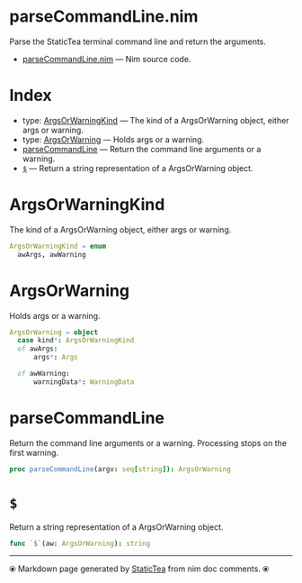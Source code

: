 # parseCommandLine.nim

Parse the StaticTea terminal command line and return the arguments.

* [parseCommandLine.nim](../src/parseCommandLine.nim) &mdash; Nim source code.
# Index

* type: [ArgsOrWarningKind](#argsorwarningkind) &mdash; The kind of a ArgsOrWarning object, either args or warning.
* type: [ArgsOrWarning](#argsorwarning) &mdash; Holds args or a warning.
* [parseCommandLine](#parsecommandline) &mdash; Return the command line arguments or a warning.
* [`$`](#) &mdash; Return a string representation of a ArgsOrWarning object.

# ArgsOrWarningKind

The kind of a ArgsOrWarning object, either args or warning.

```nim
ArgsOrWarningKind = enum
  awArgs, awWarning
```


# ArgsOrWarning

Holds args or a warning.

```nim
ArgsOrWarning = object
  case kind*: ArgsOrWarningKind
  of awArgs:
      args*: Args

  of awWarning:
      warningData*: WarningData


```


# parseCommandLine

Return the command line arguments or a warning. Processing stops on the first warning.

```nim
proc parseCommandLine(argv: seq[string]): ArgsOrWarning
```


# `$`

Return a string representation of a ArgsOrWarning object.

```nim
func `$`(aw: ArgsOrWarning): string
```



---
⦿ Markdown page generated by [StaticTea](https://github.com/flenniken/statictea/) from nim doc comments. ⦿
